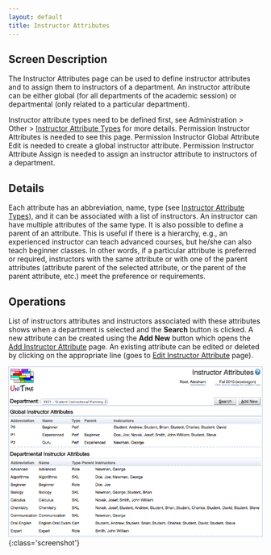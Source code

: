 ```yaml
---
layout: default
title: Instructor Attributes
---
```



## Screen Description

The Instructor Attributes page can be used to define instructor attributes and to assign them to instructors of a department. An instructor attribute can be either global (for all departments of the academic session) or departmental (only related to a particular department).

Instructor attribute types need to be defined first, see Administration > Other > [Instructor Attribute Types](instructor-attribute-types) for more details. Permission Instructor Attributes is needed to see this page. Permission Instructor Global Attribute Edit is needed to create a global instructor attribute. Permission Instructor Attribute Assign is needed to assign an instructor attribute to instructors of a department.

## Details

Each attribute has an abbreviation, name, type (see [Instructor Attribute Types](instructor-attribute-types)), and it can be associated with a list of instructors. An instructor can have multiple attributes of the same type. It is also possible to define a parent of an attribute. This is useful if there is a hierarchy, e.g., an experienced instructor can teach advanced courses, but he/she can also teach beginner classes. In other words, if a particular attribute is preferred or required, instructors with the same attribute or with one of the parent attributes (attribute parent of the selected attribute, or the parent of the parent attribute, etc.) meet the preference or requirements.

## Operations

List of instructors attributes and instructors associated with these attributes shows when a department is selected and the **Search** button is clicked. A new attribute can be created using the **Add New** button which opens the [Add Instructor Attribute](add-instructor-attribute) page. An existing attribute can be edited or deleted by clicking on the appropriate line (goes to [Edit Instructor Attribute](edit-instructor-attribute) page).


![Instructor Attributes](images/instructor-attributes-1.png){:class='screenshot'}
